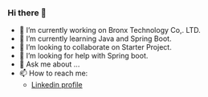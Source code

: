 ### Hi there 👋

- 🔭 I’m currently working on Bronx Technology Co,. LTD.
- 🌱 I’m currently learning Java and Spring Boot.
- 👯 I’m looking to collaborate on Starter Project.
- 🤔 I’m looking for help with Spring boot.
- 💬 Ask me about ...
- 📫 How to reach me:
  - [Linkedin profile](https://www.linkedin.com/in/chando-yon-28a004160/)

<!--
**yonchando/yonchando** is a ✨ _special_ ✨ repository because its `README.md` (this file) appears on your GitHub profile.

Here are some ideas to get you started:

- 🔭 I’m currently working on ...
- 🌱 I’m currently learning ...
- 👯 I’m looking to collaborate on ...
- 🤔 I’m looking for help with ...
- 💬 Ask me about ...
- 📫 How to reach me: ...
- 😄 Pronouns: ...
- ⚡ Fun fact: ...
-->
